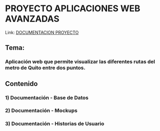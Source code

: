 # PROYECTO APLICACIONES WEB AVANZADAS

Link: [DOCUMENTACION PROYECTO](https://1drv.ms/u/s!Aj6AIBJZ_H9ctZkfAOwJ9f6ivVoJUg?e=7mrxis)

## Tema:
### Aplicación web que permite visualizar las diferentes rutas del metro de Quito entre dos puntos.

## Contenido
### 1) Documentación - Base de Datos
### 2) Documentación - Mockups
### 3) Documentación - Historias de Usuario